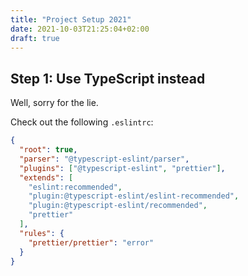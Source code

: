 ```yaml
---
title: "Project Setup 2021"
date: 2021-10-03T21:25:04+02:00
draft: true
---
```


## Step 1: Use TypeScript instead

Well, sorry for the lie.

Check out the following `.eslintrc`:

```json
{
  "root": true,
  "parser": "@typescript-eslint/parser",
  "plugins": ["@typescript-eslint", "prettier"],
  "extends": [
    "eslint:recommended",
    "plugin:@typescript-eslint/eslint-recommended",
    "plugin:@typescript-eslint/recommended",
    "prettier"
  ],
  "rules": {
    "prettier/prettier": "error"
  }
}
```
